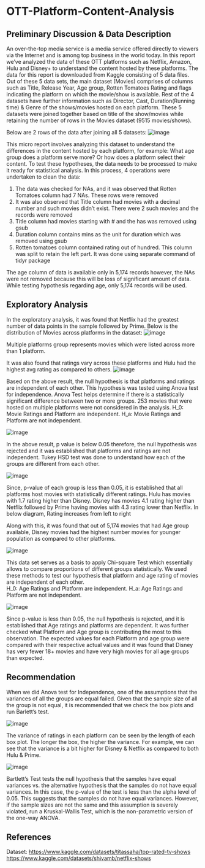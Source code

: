 # OTT-Platform-Content-Analysis

## Preliminary Discussion & Data Description
An over-the-top media service is a media service offered directly to viewers via the Internet and is among top business in the world today. In this report we’ve analyzed the data of these OTT platforms such as Netflix, Amazon,  Hulu and Disney+ to understand the content hosted by these platforms. The data for this report is downloaded from Kaggle consisting of 5 data files. Out of these 5 data sets, the main dataset (Movies) comprises of columns such as Title, Release Year, Age group, Rotten Tomatoes Rating and flags indicating the platform on which the movie/show is available. Rest of the 4 datasets have further information such as Director, Cast, Duration(Running time) & Genre of the shows/movies hosted on each platform. These 5 datasets were joined together based on title of the show/movies while retaining the number of rows in the Movies dataset (9515 movies/shows).

Below are 2 rows of the data after joining all 5 datasets:
![image](https://github.com/singhalayushi/OTT-Platform-Content-Analysis/assets/123263574/a96c6df8-9e99-4be4-a72f-650cdb0a66b0)

This micro report involves analyzing this dataset to understand the differences in the content hosted by each platform, for example: What age group does a platform serve more? Or how does a platform select their content. To test these hypotheses, the data needs to be processed to make it ready for statistical analysis. In this process, 4 operations were undertaken to clean the data:
1.	The data was checked for NAs, and it was observed that Rotten Tomatoes column had 7 NAs. These rows were removed
2.	It was also observed that Title column had movies with a decimal number and such movies didn’t exist. There were 2 such movies and the records were removed
3.	Title column had movies starting with # and the has was removed using gsub
4.	Duration column contains mins as the unit for duration which was removed using gsub
5.	Rotten tomatoes column contained rating out of hundred. This column was split to retain the left part. It was done using separate command of tidyr package

The age column of data is available only in 5,174 records however, the NAs were not removed because this will be loss of significant amount of data. While testing hypothesis regarding age, only 5,174 records will be used.

## Exploratory Analysis
In the exploratory analysis, it was found that Netflix had the greatest number of data points in the sample followed by Prime. Below is the distribution of Movies across platforms in the dataset:
![image](https://github.com/singhalayushi/OTT-Platform-Content-Analysis/assets/123263574/79a8ac26-c801-4c10-ae04-8b7641a500e0)

Multiple platforms group represents movies which were listed across more than 1 platform.

It was also found that ratings vary across these platforms and Hulu had the highest avg rating as compared to others.
![image](https://github.com/singhalayushi/OTT-Platform-Content-Analysis/assets/123263574/1bfebf3c-743d-47e4-9a60-7e158ef4bf45)

Based on the above result, the null hypothesis is that platforms and ratings are independent of each other. This hypothesis was tested using Anova test for independence. Anova Test helps determine if there is a statistically significant difference between two or more groups. 253 movies that were hosted on multiple platforms were not considered in the analysis. 
H_0: Movie Ratings and Platform are independent.
H_a: Movie Ratings and Platform are not independent.

![image](https://github.com/singhalayushi/OTT-Platform-Content-Analysis/assets/123263574/1d931858-c95b-48c5-bdf0-384abb05097a)

In the above result, p value is below 0.05 therefore, the null hypothesis was rejected and it was established that platforms and ratings are not independent. Tukey HSD test was done to understand how each of the groups are different from each other.

![image](https://github.com/singhalayushi/OTT-Platform-Content-Analysis/assets/123263574/ce8ba102-dd37-4445-a207-bb33070d5f16)

Since, p-value of each group is less than 0.05, it is established that all platforms host movies with statistically different ratings. Hulu has movies with 1.7 rating higher than Disney. Disney has movies 4.1 rating higher than Netflix followed by Prime having movies with 4.3 rating lower than Netflix. In below diagram, Rating increases from left to right


Along with this, it was found that out of 5,174 movies that had Age group available, Disney movies had the highest number movies for younger population as compared to other platforms. 

![image](https://github.com/singhalayushi/OTT-Platform-Content-Analysis/assets/123263574/1cf580db-d6e4-4851-8b53-51232e301e98)

This data set serves as a basis to apply Chi-square Test which essentially allows to compare proportions of different groups statistically. We used these methods to test our hypothesis that platform and age rating of movies are independent of each other.  
H_0: Age Ratings and Platform are independent.
H_a: Age Ratings and Platform are not independent.

![image](https://github.com/singhalayushi/OTT-Platform-Content-Analysis/assets/123263574/b603993a-1947-4ab2-a06e-2d07460a0c0f)

Since p-value is less than 0.05, the null hypothesis is rejected, and it is established that Age ratings and platforms are dependent. It was further checked what Platform and Age group is contributing the most to this observation. The expected values for each Platform and age group were compared with their respective actual values and it was found that Disney has very fewer 18+ movies and have very high movies for all age groups than expected.

## Recommendation
When we did Anova test for Independence, one of the assumptions that the variances of all the groups are equal failed. Given that the sample size of all the group is not equal, it is recommended that we check the box plots and run Barlett’s test.

![image](https://github.com/singhalayushi/OTT-Platform-Content-Analysis/assets/123263574/977bf2ec-8b20-49f9-b3ca-e107952476c4)

The variance of ratings in each platform can be seen by the length of each box plot. The longer the box, the higher the variance. For example, we can see that the variance is a bit higher for Disney & Netflix as compared to both Hulu & Prime.

![image](https://github.com/singhalayushi/OTT-Platform-Content-Analysis/assets/123263574/44866c0e-9678-4799-b3da-792b8333466d)

Bartlett’s Test tests the null hypothesis that the samples have equal variances vs. the alternative hypothesis that the samples do not have equal variances. In this case, the p-value of the test is less than the alpha level of 0.05. This suggests that the samples do not have equal variances.
However, if the sample sizes are not the same and this assumption is severely violated, run a Kruskal-Wallis Test, which is the non-parametric version of the one-way ANOVA.

## References
Dataset: https://www.kaggle.com/datasets/titassaha/top-rated-tv-shows
         https://www.kaggle.com/datasets/shivamb/netflix-shows
